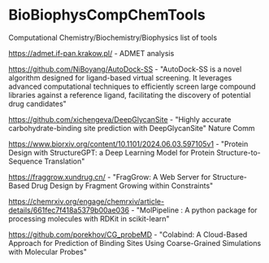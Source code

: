 # BioBiophysCompChemTools
Computational Chemistry/Biochemistry/Biophysics list of tools 

https://admet.if-pan.krakow.pl/ - ADMET analysis

https://github.com/NiBoyang/AutoDock-SS - "AutoDock-SS is a novel algorithm designed for ligand-based virtual screening. It leverages advanced computational techniques to efficiently screen large compound libraries against a reference ligand, facilitating the discovery of potential drug candidates"

https://github.com/xichengeva/DeepGlycanSite - "Highly accurate carbohydrate-binding site prediction with DeepGlycanSite" Nature Comm

https://www.biorxiv.org/content/10.1101/2024.06.03.597105v1 - "Protein Design with StructureGPT: a Deep Learning Model for Protein Structure-to-Sequence Translation"

https://fraggrow.xundrug.cn/ - "FragGrow: A Web Server for Structure-Based Drug Design by Fragment Growing within Constraints"

https://chemrxiv.org/engage/chemrxiv/article-details/661fec7f418a5379b00ae036 - "MolPipeline : A python package for processing molecules with RDKit in scikit-learn"

https://github.com/porekhov/CG_probeMD - "Colabind: A Cloud-Based Approach for Prediction of Binding Sites Using Coarse-Grained Simulations with Molecular Probes"

